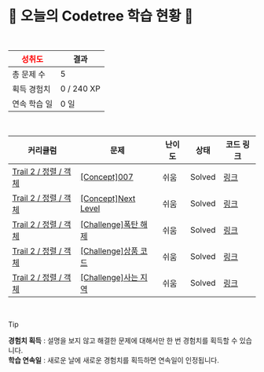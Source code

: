 # 🌲 오늘의 Codetree 학습 현황 🌲

<br />

| <span style="color:red;display:block;text-align:center;"> **성취도**</span> | 결과 |
|---|---|
| 총 문제 수 | 5 |
| 획득 경험치 | 0 / 240 XP |
| 연속 학습 일 | 0 일 |

<br />

|커리큘럼|문제|난이도|상태|코드 링크|
|---|---|---|---|---|
|[Trail 2 / 정렬 / 객체](https://https://en.codetree.ai/trail-info/novice-mid/)|[[Concept]007](https://https://en.codetree.ai/trails/complete/curated-cards/intro-007/)|쉬움|Solved|[링크](https://github.com/Trashbin4943/codetree-TILs/blob/main/250111/007/007.java)|
|[Trail 2 / 정렬 / 객체](https://https://en.codetree.ai/trail-info/novice-mid/)|[[Concept]Next Level](https://https://en.codetree.ai/trails/complete/curated-cards/intro-next-level/)|쉬움|Solved|[링크](https://github.com/Trashbin4943/codetree-TILs/blob/main/250111/Next%20Level/next-level.java)|
|[Trail 2 / 정렬 / 객체](https://https://en.codetree.ai/trail-info/novice-mid/)|[[Challenge]폭탄 해제](https://https://en.codetree.ai/trails/complete/curated-cards/challenge-bomb-removal/)|쉬움|Solved|[링크](https://github.com/Trashbin4943/codetree-TILs/blob/main/250111/%ED%8F%AD%ED%83%84%20%ED%95%B4%EC%A0%9C/bomb-removal.java)|
|[Trail 2 / 정렬 / 객체](https://https://en.codetree.ai/trail-info/novice-mid/)|[[Challenge]상품 코드](https://https://en.codetree.ai/trails/complete/curated-cards/challenge-product-code/)|쉬움|Solved|[링크](https://github.com/Trashbin4943/codetree-TILs/blob/main/250111/%EC%83%81%ED%92%88%20%EC%BD%94%EB%93%9C/product-code.java)|
|[Trail 2 / 정렬 / 객체](https://https://en.codetree.ai/trail-info/novice-mid/)|[[Challenge]사는 지역](https://https://en.codetree.ai/trails/complete/curated-cards/challenge-where-live/)|쉬움|Solved|[링크](https://github.com/Trashbin4943/codetree-TILs/blob/main/250111/%EC%82%AC%EB%8A%94%20%EC%A7%80%EC%97%AD/where-live.java)|


<br />

> [!TIP]
> **경험치 획득** : 설명을 보지 않고 해결한 문제에 대해서만 한 번 경험치를 획득할 수 있습니다.  
> **학습 연속일** : 새로운 날에 새로운 경험치를 획득하면 연속일이 인정됩니다.

